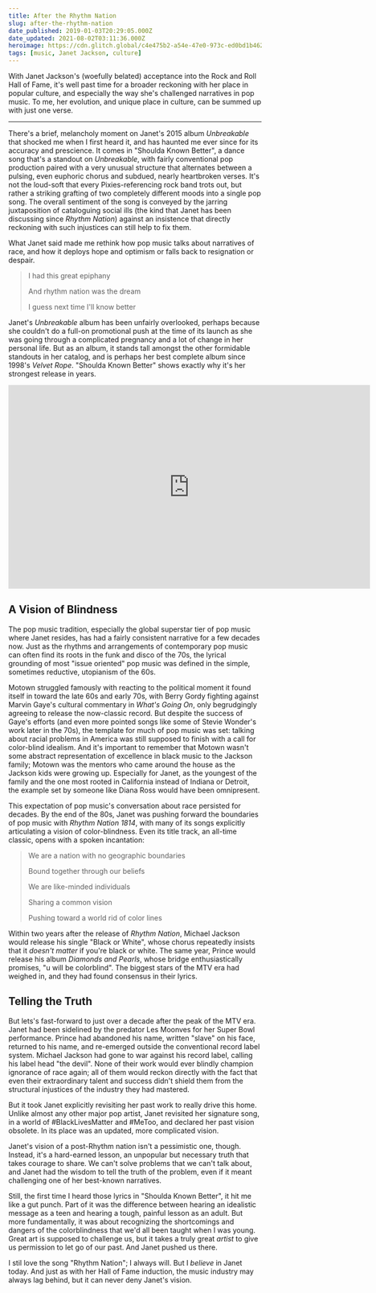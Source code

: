 ```yaml
---
title: After the Rhythm Nation
slug: after-the-rhythm-nation
date_published: 2019-01-03T20:29:05.000Z
date_updated: 2021-08-02T03:11:36.000Z
heroimage: https://cdn.glitch.global/c4e475b2-a54e-47e0-973c-ed0bd1b46262/janet-jackson-1100-1.jpg?v=1669611620127
tags: [music, Janet Jackson, culture]
---
```


With Janet Jackson's (woefully belated) acceptance into the Rock and Roll Hall of Fame, it's well past time for a broader reckoning with her place in popular culture, and especially the way she's challenged narratives in pop music. To me, her evolution, and unique place in culture, can be summed up with just one verse.

---

There's a brief, melancholy moment on Janet's 2015 album *Unbreakable* that shocked me when I first heard it, and has haunted me ever since for its accuracy and prescience. It comes in "Shoulda Known Better", a dance song that's a standout on *Unbreakable*, with fairly conventional pop production paired with a very unusual structure that alternates between a pulsing, even euphoric chorus and subdued, nearly heartbroken verses. It's not the loud-soft that every Pixies-referencing rock band trots out, but rather a striking grafting of two completely different moods into a single pop song. The overall sentiment of the song is conveyed by the jarring juxtaposition of cataloguing social ills (the kind that Janet has been discussing since *Rhythm Nation*) against an insistence that directly reckoning with such injustices can still help to fix them.

What Janet said made me rethink how pop music talks about narratives of race, and how it deploys hope and optimism or falls back to resignation or despair.

> I had this great epiphany
> 
> And rhythm nation was the dream
> 
> I guess next time I'll know better

Janet's *Unbreakable* album has been unfairly overlooked, perhaps because she couldn't do a full-on promotional push at the time of its launch as she was going through a complicated pregnancy and a lot of change in her personal life. But as an album, it stands tall amongst the other formidable standouts in her catalog, and is perhaps her best complete album since 1998's *Velvet Rope*. "Shoulda Known Better" shows exactly why it's her strongest release in years.

<iframe width="720" height="405" src="https://www.youtube.com/embed/JIfa-QuDhbY" title="Janet Jackson Shoulda Known Better" frameborder="0" allow="accelerometer; autoplay; clipboard-write; encrypted-media; gyroscope; picture-in-picture" allowfullscreen></iframe>

## A Vision of Blindness

The pop music tradition, especially the global superstar tier of pop music where Janet resides, has had a fairly consistent narrative for a few decades now. Just as the rhythms and arrangements of contemporary pop music can often find its roots in the funk and disco of the 70s, the lyrical grounding of most "issue oriented" pop music was defined in the simple, sometimes reductive, utopianism of the 60s.

Motown struggled famously with reacting to the political moment it found itself in toward the late 60s and early 70s, with Berry Gordy fighting against Marvin Gaye's cultural commentary in *What's Going On*, only begrudgingly agreeing to release the now-classic record. But despite the success of Gaye's efforts (and even more pointed songs like some of Stevie Wonder's work later in the 70s), the template for much of pop music was set: talking about racial problems in America was still supposed to finish with a call for color-blind idealism. And it's important to remember that Motown wasn't some abstract representation of excellence in black music to the Jackson family; Motown was the mentors who came around the house as the Jackson kids were growing up. Especially for Janet, as the youngest of the family and the one most rooted in California instead of Indiana or Detroit, the example set by someone like Diana Ross would have been omnipresent.

This expectation of pop music's conversation about race persisted for decades. By the end of the 80s, Janet was pushing forward the boundaries of pop music with *Rhythm Nation 1814*, with many of its songs explicitly articulating a vision of color-blindness. Even its title track, an all-time classic, opens with a spoken incantation:

> We are a nation with no geographic boundaries
>
> Bound together through our beliefs
> 
> We are like-minded individuals
> 
> Sharing a common vision
> 
> Pushing toward a world rid of color lines

Within two years after the release of *Rhythm Nation*, Michael Jackson would release his single "Black or White", whose chorus repeatedly insists that it *doesn't matter* if you're black or white. The same year, Prince would release his album *Diamonds and Pearls*, whose bridge enthusiastically promises, "u will be colorblind". The biggest stars of the MTV era had weighed in, and they had found consensus in their lyrics.

## Telling the Truth

But lets's fast-forward to just over a decade after the peak of the MTV era. Janet had been sidelined by the predator Les Moonves for her Super Bowl performance. Prince had abandoned his name, written "slave" on his face, returned to his name, and re-emerged outside the conventional record label system. Michael Jackson had gone to war against his record label, calling his label head "the devil". None of their work would ever blindly champion ignorance of race again; all of them would reckon directly with the fact that even their extraordinary talent and success didn't shield them from the structural injustices of the industry they had mastered.

But it took Janet explicitly revisiting her past work to really drive this home. Unlike almost any other major pop artist, Janet revisited her signature song, in a world of #BlackLivesMatter and #MeToo, and declared her past vision obsolete. In its place was an updated, more complicated vision.

Janet's vision of a post-Rhythm nation isn't a pessimistic one, though. Instead, it's a hard-earned lesson, an unpopular but necessary truth that takes courage to share. We can't solve problems that we can't talk about, and Janet had the wisdom to tell the truth of the problem, even if it meant challenging one of her best-known narratives.

Still, the first time I heard those lyrics in "Shoulda Known Better", it hit me like a gut punch. Part of it was the difference between hearing an idealistic message as a teen and hearing a tough, painful lesson as an adult. But more fundamentally, it was about recognizing the shortcomings and dangers of the colorblindness that we'd all been taught when I was young. Great art is supposed to challenge us, but it takes a truly great *artist* to give us permission to let go of our past. And Janet pushed us there.

I stil love the song "Rhythm Nation"; I always will. But I *believe* in Janet today. And just as with her Hall of Fame induction, the music industry may always lag behind, but it can never deny Janet's vision.
